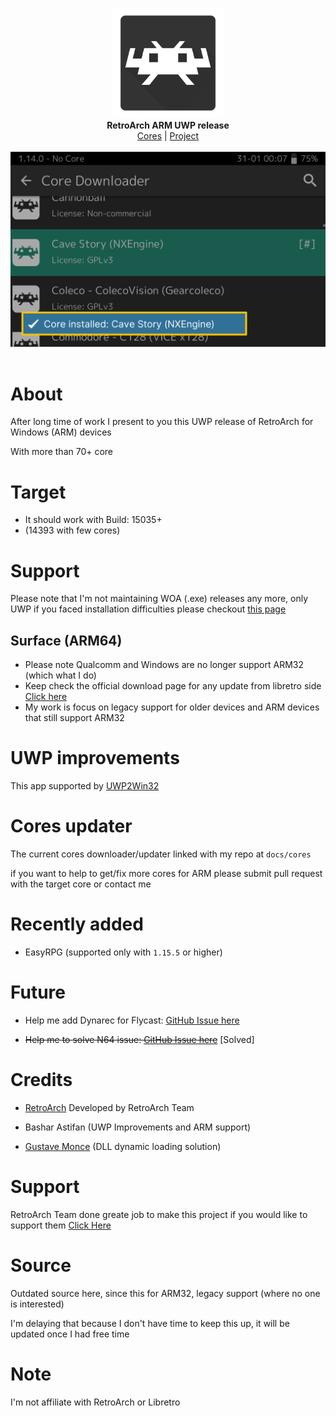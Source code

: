 <p align="center">
  <img src="assets/logo.png" width="176"><br>
  <b>RetroArch ARM UWP release</b><br/>
  <a href="./cores">Cores</a> |
  <a href="https://github.com/libretro/RetroArch">Project</a> 
  <br/><br/>
  <img src="assets/screen.png"><br/><br/>
</p>


# About

After long time of work I present to you this UWP release of RetroArch for Windows (ARM) devices

With more than 70+ core


# Target

- It should work with Build: 15035+ 
- (14393 with few cores)

# Support

Please note that I'm not maintaining WOA (.exe) releases any more, only UWP
if you faced installation difficulties please checkout [this page](https://github.com/basharast/RetroArch-ARM/wiki/Installation)

## Surface (ARM64)
- Please note Qualcomm and Windows are no longer support ARM32 (which what I do)
- Keep check the official download page for any update from libretro side [Click here](https://retroarch.com/?page=platforms)
- My work is focus on legacy support for older devices and ARM devices that still support ARM32

# UWP improvements
This app supported by [UWP2Win32](https://github.com/basharast/UWP2Win32)

# Cores updater
The current cores downloader/updater linked with my repo at `docs/cores`

if you want to help to get/fix more cores for ARM please submit pull request with the target core or contact me


# Recently added
- EasyRPG (supported only with `1.15.5` or higher)


# Future

- Help me add Dynarec for Flycast: [GitHub Issue here](https://github.com/flyinghead/flycast/issues/545)

- ~~Help me to solve N64 issue: [GitHub Issue here](https://github.com/mupen64plus/mupen64plus-video-rice/issues/102)~~ [Solved]


# Credits

- <a href="https://www.retroarch.com/">RetroArch</a> Developed by RetroArch Team 


- Bashar Astifan (UWP Improvements and ARM support)

- [Gustave Monce](https://github.com/gus33000) (DLL dynamic loading solution)


# Support

RetroArch Team done greate job to make this project if you would like to support them <a href="https://www.retroarch.com/index.php?page=donate">Click Here</a>

# Source
Outdated source here, since this for ARM32, legacy support (where no one is interested)

I'm delaying that because I don't have time to keep this up, it will be updated once I had free time


# Note

I'm not affiliate with RetroArch or Libretro
